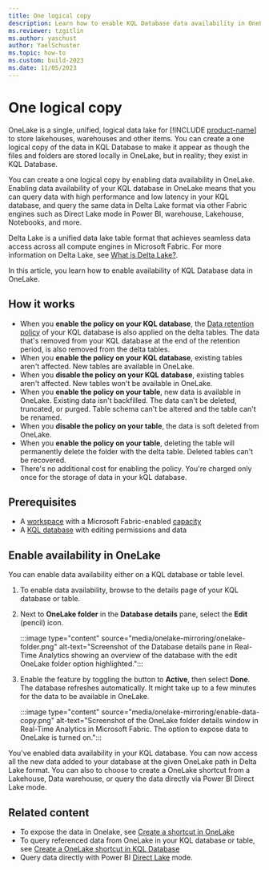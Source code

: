 ```yaml
---
title: One logical copy
description: Learn how to enable KQL Database data availability in OneLake.
ms.reviewer: tzgitlin
ms.author: yaschust
author: YaelSchuster
ms.topic: how-to
ms.custom: build-2023
ms.date: 11/05/2023
---
```

# One logical copy

OneLake is a single, unified, logical data lake for [!INCLUDE [product-name](../includes/product-name.md)] to store lakehouses, warehouses and other items. You can create a one logical copy of the data in KQL Database to make it appear as though the files and folders are stored locally in OneLake, but in reality; they exist in KQL Database.

You can create a one logical copy by enabling data availability in OneLake. Enabling data availability of your KQL database in OneLake means that you can query data with high performance and low latency in your KQL database, and query the same data in Delta Lake format via other Fabric engines such as Direct Lake mode in Power BI, warehouse, Lakehouse, Notebooks, and more.

Delta Lake is a unified data lake table format that achieves seamless data access across all compute engines in Microsoft Fabric. For more information on Delta Lake, see [What is Delta Lake?](/azure/synapse-analytics/spark/apache-spark-what-is-delta-lake).

In this article, you learn how to enable availability of KQL Database data in OneLake.

## How it works

* When you **enable the policy on your KQL database**, the [Data retention policy](data-policies.md#data-retention-policy) of your KQL database is also applied on the delta tables. The data that's removed from your KQL database at the end of the retention period, is also removed from the delta tables.
* When you **enable the policy on your KQL database**, existing tables aren't affected. New tables are available in OneLake.
* When you **disable the policy on your KQL database**, existing tables aren't affected. New tables won't be available in OneLake.
* When you **enable the policy on your table**, new data is available in OneLake. Existing data isn't backfilled. The data can't be deleted, truncated, or purged. Table schema can't be altered and the table can't be renamed.
* When you **disable the policy on your table**, the data is soft deleted from OneLake.
* When you **enable the policy on your table**, deleting the table will permanently delete the folder with the delta table. Deleted tables can't be recovered.
* There's no additional cost for enabling the policy. You're charged only once for the storage of data in your kQL database.

## Prerequisites

* A [workspace](../get-started/create-workspaces.md) with a Microsoft Fabric-enabled [capacity](../enterprise/licenses.md#capacity)
* A [KQL database](create-database.md) with editing permissions and data

## Enable availability in OneLake

You can enable data availability either on a KQL database or table level.

1. To enable data availability, browse to the details page of your KQL database or table.
1. Next to **OneLake folder** in the **Database details** pane, select the **Edit** (pencil) icon.

    :::image type="content" source="media/onelake-mirroring/onelake-folder.png" alt-text="Screenshot of the Database details pane in Real-Time Analytics showing an overview of the database with the edit OneLake folder option highlighted.":::

1. Enable the feature by toggling the button to **Active**, then select **Done**. The database refreshes automatically. It might take up to a few minutes for the data to be available in OneLake.

    :::image type="content" source="media/onelake-mirroring/enable-data-copy.png" alt-text="Screenshot of the OneLake folder details window in Real-Time Analytics in Microsoft Fabric. The option to expose data to OneLake is turned on.":::

You've enabled data availability in your KQL database. You can now access all the new data added to your database at the given OneLake path in Delta Lake format. You can also to choose to create a OneLake shortcut from a Lakehouse, Data warehouse, or query the data directly via Power BI Direct Lake mode.

## Related content

* To expose the data in Onelake, see [Create a shortcut in OneLake](../onelake/create-onelake-shortcut.md)
* To query referenced data from OneLake in your KQL database or table, see [Create a OneLake shortcut in KQL Database](onelake-shortcuts.md?tab=onelake-shortcut)
* Query data directly with Power BI [Direct Lake](/power-bi/enterprise/directlake-overview) mode.
